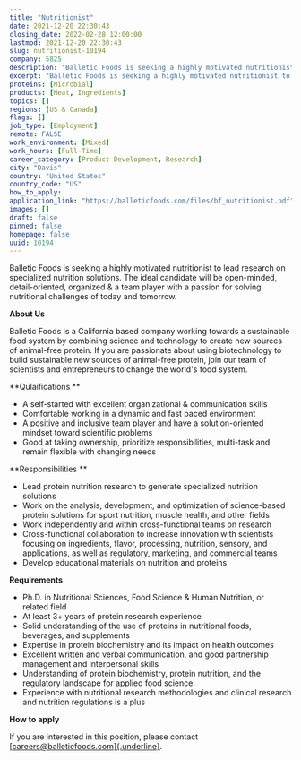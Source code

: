 ```yaml
---
title: "Nutritionist"
date: 2021-12-20 22:30:43
closing_date: 2022-02-28 12:00:00
lastmod: 2021-12-20 22:30:43
slug: nutritionist-10194
company: 5825
description: "Balletic Foods is seeking a highly motivated nutritionist to lead research on specialized nutrition solutions. The ideal candidate will be open-minded, detail-oriented, organized & a team player with a passion for solving nutritional challenges of today and tomorrow.About Us"
excerpt: "Balletic Foods is seeking a highly motivated nutritionist to lead research on specialized nutrition solutions. The ideal candidate will be open-minded, detail-oriented, organized & a team player with a passion for solving nutritional challenges of today and tomorrow.About Us"
proteins: [Microbial]
products: [Meat, Ingredients]
topics: []
regions: [US & Canada]
flags: []
job_type: [Employment]
remote: FALSE
work_environment: [Mixed]
work_hours: [Full-Time]
career_category: [Product Development, Research]
city: "Davis"
country: "United States"
country_code: "US"
how_to_apply: 
application_link: "https://balleticfoods.com/files/bf_nutritionist.pdf"
images: []
draft: false
pinned: false
homepage: false
uuid: 10194
---
```

Balletic Foods is seeking a highly motivated nutritionist to lead
research on specialized nutrition solutions. The ideal candidate will be
open-minded, detail-oriented, organized & a team player with a passion
for solving nutritional challenges of today and tomorrow.

**About Us**

Balletic Foods is a California based company working towards a
sustainable food system by combining science and technology to create
new sources of animal-free protein. If you are passionate about using
biotechnology to build sustainable new sources of animal-free protein,
join our team of scientists and entrepreneurs to change the world's food
system.

**Qulaifications **

-   A self-started with excellent organizational & communication skills
-   Comfortable working in a dynamic and fast paced environment
-   A positive and inclusive team player and have a solution-oriented
    mindset toward scientific problems
-   Good at taking ownership, prioritize responsibilities, multi-task
    and remain flexible with changing needs

**Responsibilities **

-   Lead protein nutrition research to generate specialized nutrition
    solutions 
-   Work on the analysis, development, and optimization of science-based
    protein solutions for sport nutrition, muscle health, and other
    fields
-   Work independently and within cross-functional teams on research
-   Cross-functional collaboration to increase innovation with
    scientists focusing on ingredients, flavor, processing, nutrition,
    sensory, and applications, as well as regulatory, marketing, and
    commercial teams
-   Develop educational materials on nutrition and proteins

**Requirements**

-   Ph.D. in Nutritional Sciences, Food Science & Human Nutrition, or
    related field 
-   At least 3+ years of protein research experience 
-   Solid understanding of the use of proteins in nutritional foods,
    beverages, and supplements
-   Expertise in protein biochemistry and its impact on health outcomes
-   Excellent written and verbal communication, and good partnership
    management and interpersonal skills
-   Understanding of protein biochemistry, protein nutrition, and the
    regulatory landscape for applied food science
-   Experience with nutritional research methodologies and clinical
    research and nutrition regulations is a plus


**How to apply**


If you are interested in this position, please contact
[[careers@balleticfoods.com]{.underline}](mailto:careers@balleticfoods.com). 
